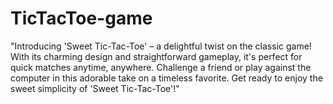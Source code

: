 # TicTacToe-game
"Introducing 'Sweet Tic-Tac-Toe' – a delightful twist on the classic game! With its charming design and straightforward gameplay, it's perfect for quick matches anytime, anywhere. Challenge a friend or play against the computer in this adorable take on a timeless favorite. Get ready to enjoy the sweet simplicity of 'Sweet Tic-Tac-Toe'!"
